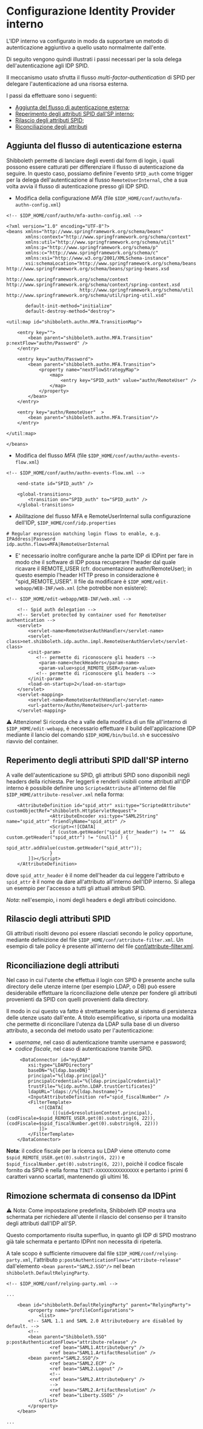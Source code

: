 # Configurazione Identity Provider interno

L'IDP interno va configurato in modo da supportare un metodo di autenticazione aggiuntivo a quello usato normalmente
dall'ente.

Di seguito vengono quindi illustrati i passi necessari per la sola delega dell'autenticazione agli IDP SPID.

Il meccanismo usato sfrutta il flusso _multi-factor-authentication_ di SPID per delegare l'autenticazione ad una risorsa
esterna.

I passi da effettuare sono i seguenti:

- [Aggiunta del flusso di autenticazione esterna](#aggiunta-del-flusso-di-autenticazione-esterna);
- [Reperimento degli attributi SPID dall'SP interno](#reperimento-degli-attributi-spid-dallsp-interno);
- [Rilascio degli attributi SPID](#rilascio-degli-attributi-spid);
- [Riconciliazione degli attributi](#riconciliazione-degli-attributi)

## Aggiunta del flusso di autenticazione esterna

Shibboleth permette di lanciare degli eventi dal form di login, i quali possono essere catturati per differenziare il
flusso di autenticazione da seguire. In questo caso, possiamo definire l'evento `SPID_auth` come trigger per la delega
dell'autenticazione al flusso `RemoteUserInternal`, che a sua volta avvia il flusso di autenticazione presso gli IDP
SPID.

- Modifica della configurazione _MFA_ (file `$IDP_HOME/conf/authn/mfa-authn-config.xml`)

```
<!-- $IDP_HOME/conf/authn/mfa-authn-config.xml -->

<?xml version="1.0" encoding="UTF-8"?>
<beans xmlns="http://www.springframework.org/schema/beans"
       xmlns:context="http://www.springframework.org/schema/context"
       xmlns:util="http://www.springframework.org/schema/util"
       xmlns:p="http://www.springframework.org/schema/p"
       xmlns:c="http://www.springframework.org/schema/c"
       xmlns:xsi="http://www.w3.org/2001/XMLSchema-instance"
       xsi:schemaLocation="http://www.springframework.org/schema/beans http://www.springframework.org/schema/beans/spring-beans.xsd
                           http://www.springframework.org/schema/context http://www.springframework.org/schema/context/spring-context.xsd
                           http://www.springframework.org/schema/util http://www.springframework.org/schema/util/spring-util.xsd"
                           
       default-init-method="initialize"
       default-destroy-method="destroy">
    
<util:map id="shibboleth.authn.MFA.TransitionMap">

	<entry key="">
        <bean parent="shibboleth.authn.MFA.Transition" p:nextFlow="authn/Password" />
    </entry>

    <entry key="authn/Password">
        <bean parent="shibboleth.authn.MFA.Transition"> 
            <property name="nextFlowStrategyMap">
                <map>
                    <entry key="SPID_auth" value="authn/RemoteUser" />
                </map>
            </property>
        </bean>
    </entry> 
 
    <entry key="authn/RemoteUser"  >
        <bean parent="shibboleth.authn.MFA.Transition"/>
    </entry>

</util:map>

</beans>
```

- Modifica del flusso _MFA_ (file `$IDP_HOME/conf/authn/authn-events-flow.xml`)

```
<!-- $IDP_HOME/conf/authn/authn-events-flow.xml -->

    <end-state id="SPID_auth" />

    <global-transitions>
        <transition on="SPID_auth" to="SPID_auth" />
    </global-transitions>
```

- Abilitazione del flusso MFA e RemoteUserInternal sulla configurazione dell'IDP, `$IDP_HOME/conf/idp.properties`

```
# Regular expression matching login flows to enable, e.g. IPAddress|Password
idp.authn.flows=MFA|RemoteUserInternal
```

- E' necessario inoltre configurare anche la parte IDP di IDPint per fare in modo che il software di IDP possa
  recuperare l'header dal quale ricavare il REMOTE_USER (cfr. documentazione authn/RemoteUser); in questo esempio
  l'header HTTP preso in considerazione è "spid_REMOTE_USER". Il file da modificare
  è `$IDP_HOME/edit-webapp/WEB-INF/web.xml` (che potrebbe non esistere):

```
<!-- $IDP_HOME/edit-webapp/WEB-INF/web.xml -->

    <!-- Spid auth delegation -->
    <!-- Servlet protected by container used for RemoteUser authentication -->
    <servlet>
        <servlet-name>RemoteUserAuthHandler</servlet-name>
        <servlet-class>net.shibboleth.idp.authn.impl.RemoteUserAuthServlet</servlet-class>
        <init-param>
           <!-- permette di riconoscere gli headers -->
            <param-name>checkHeaders</param-name>
            <param-value>spid_REMOTE_USER</param-value>
           <!-- permette di riconoscere gli headers --> 
        </init-param>
        <load-on-startup>2</load-on-startup>
    </servlet>
    <servlet-mapping>
        <servlet-name>RemoteUserAuthHandler</servlet-name>
        <url-pattern>/Authn/RemoteUser</url-pattern>
    </servlet-mapping>
```

⚠️ Attenzione! Si ricorda che a valle della modifica di un file all'interno di `$IDP_HOME/edit-webapp`, è necessario
effettuare il build dell'applicazione IDP mediante il lancio del comando `$IDP_HOME/bin/build.sh` e successivo riavvio
del container.

## Reperimento degli attributi SPID dall'SP interno

A valle dell'autenticazione su SPID, gli attributi SPID sono disponibili negli headers della richiesta. Per leggerli e
renderli visibili come attributi all'IDP interno è possibile definire uno `ScriptedAttribute` all'interno del file
`$IDP_HOME/attribute-resolver.xml` nella forma:

```
    <AttributeDefinition id="spid_attr" xsi:type="ScriptedAttribute" customObjectRef="shibboleth.HttpServletRequest">
                <AttributeEncoder xsi:type="SAML2String" name="spid_attr" friendlyName="spid_attr" />
                <Script><![CDATA[
                if (custom.getHeader("spid_attr_header") != ""  && custom.getHeader("spid_attr") != "(null)" ) {
                        spid_attr.addValue(custom.getHeader("spid_attr"));
                }
        ]]></Script>
    </AttributeDefinition>
```

dove `spid_attr_header` è il nome dell'header da cui leggere l'attributo e `spid_attr` è il nome da dare all'attributo
all'interno dell'IDP interno. Si allega un esempio per l'accesso a tutti gli attuali attributi SPID.

_Nota_: nell'esempio, i nomi degli headers e degli attributi coincidono.

## Rilascio degli attributi SPID

Gli attributi risolti devono poi essere rilasciati secondo le policy opportune, mediante definizione del file
`$IDP_HOME/conf/attribute-filter.xml`. Un esempio di tale policy è presente all'interno del file 
[conf/attribute-filter.xml](conf/attribute-filter.xml).

## Riconciliazione degli attributi

Nel caso in cui l'utente che effettua il login con SPID è presente anche sulla directory delle utenze interne
(per esempio LDAP, o DB) può essere desiderabile effettuare la riconciliazione delle utenze per fondere gli attributi
provenienti da SPID con quelli provenienti dalla directory.

Il modo in cui questo va fatto è strettamente legato al sistema di persistenza delle utenze usato dall'ente. A titolo
esemplificativo, si riporta una modalità che permette di riconciliare l'utenza da LDAP sulla base di un diverso
attributo, a seconda del metodo usato per l'autenticazione:

- _username_, nel caso di autenticazione tramite username e password;
- _codice fiscale_, nel caso di autenticazione tramite SPID.

```
     <DataConnector id="myLDAP"
        xsi:type="LDAPDirectory"
        baseDN="%{ldap.baseDN}"
        principal="%{ldap.principal}"
        principalCredential="%{ldap.principalCredential}"
        trustFile="%{idp.authn.LDAP.trustCertificates}"
        ldapURL="ldaps://%{ldap.hostname}">
        <InputAttributeDefinition ref="spid_fiscalNumber" />
        <FilterTemplate>
            <![CDATA[
                 (|(uid=$resolutionContext.principal), (codFiscale=$spid_REMOTE_USER.get(0).substring(6, 22)), (codFiscale=$spid_fiscalNumber.get(0).substring(6, 22)))
            ]]>
        </FilterTemplate>
    </DataConnector>
```

__Nota__: il codice fiscale per la ricerca su LDAP viene ottenuto come `$spid_REMOTE_USER.get(0).substring(6, 22))`
e `$spid_fiscalNumber.get(0).substring(6, 22))`, poichè il codice fiscale fornito da SPID è nella
forma `TINIT-XXXXXXXXXXXXXXXX` e pertanto i primi 6 caratteri vanno scartati, mantenendo gli ultimi 16.

## Rimozione schermata di consenso da IDPint

⚠️ Nota: Come impostazione predefinita, Shibboleth IDP mostra una schermata per richiedere all'utente il rilascio del consenso
per il transito degli attributi dall'IDP all'SP.

Questo comportamento risulta superfluo, in quanto gli IDP di SPID mostrano già tale schermata e pertanto IDPint non
necessita di ripeterla.

A tale scopo è sufficiente rimuovere dal file `$IDP_HOME/conf/relying-party.xml`, l'attributo
`p:postAuthenticationFlows="attribute-release"` dall'elemento `<bean parent="SAML2.SSO"/>` nel bean
`shibboleth.DefaultRelyingParty`.

```
<!-- $IDP_HOME/conf/relying-party.xml -->

...

    <bean id="shibboleth.DefaultRelyingParty" parent="RelyingParty">
        <property name="profileConfigurations">
            <list>
		<!-- SAML 1.1 and SAML 2.0 AttributeQuery are disabled by default. -->
		<!--
		<bean parent="Shibboleth.SSO" p:postAuthenticationFlows="attribute-release" />
                <ref bean="SAML1.AttributeQuery" />
                <ref bean="SAML1.ArtifactResolution" />
		<bean parent="SAML2.SSO"/>
                <ref bean="SAML2.ECP" />
                <ref bean="SAML2.Logout" />
                <!--
                <ref bean="SAML2.AttributeQuery" />
                -->
                <ref bean="SAML2.ArtifactResolution" />
                <ref bean="Liberty.SSOS" />
            </list>
        </property>
    </bean>
    
...

```
